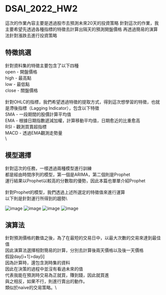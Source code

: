 # DSAI_2022_HW2
這次的作業內容主要是透過股市去預測未來20天的投資策略
針對這次的作業，我主要希望先透過各種指標的特徵去計算出隔天的預測開盤價格
再透過簡易的演算法針對漲跌去進行投資策略

## 特徵挑選
針對資料集的特徵主要包含了以下四種\
open - 開盤價格\
high - 最高點\
low - 最低點\
close - 關盤價格\
\
針對OHLC的指標，我們希望透過特徵的提取方式，得到這次想學習的特徵，也就是滯後指標（Lagging Indicator），包含以下特徵\
SMA - 一段期間的股價計算平均值\
EMA - 根據日期指數遞減加權，計算移動平均值，日期愈近的比重愈高\
RSI - 觀測買賣超指標\
MACD - 透過EMA觀測走勢量\
\
## 模型選擇
針對這次的任務，一樣透過兩種模型進行訓練\
都是經由時間序列的模型，第一個是ARIMA，第二個則是Prophet\
運行結果以Prophet以較高的分數取的優勢，因此本篇也單單介紹Prophet\
\
針對Prophet的模型，我們透過上述所選定的特徵值來進行運算\
以下則是針對運行所得到的趨勢\

![image](https://user-images.githubusercontent.com/41716487/164413720-5ce053c4-58fd-428e-b801-ae3d6696ac20.png)
![image](https://user-images.githubusercontent.com/41716487/164413778-1ebd6319-c2f1-4eac-888a-355eb0a693f9.png)
![image](https://user-images.githubusercontent.com/41716487/164413805-91fe0ab9-44df-45e0-a878-37a9fe94d819.png)
![image](https://user-images.githubusercontent.com/41716487/164413837-06db202a-c590-4460-bf97-58e6199755e1.png)

## 演算法
針對預測價格的數值之後，為了在最短的交易日中，以最大次數的交易來達到最佳值\
因此演算法選擇相對簡易的計算，分別去計算後兩天價格以及後一天價格\
假設day[i+1]>day[i]\
因為計算時，還包含測時集的資料\
因此在決策的過程中並沒有看過未來的值\
代表我能在預測時交易為正就買，賺到錢，因此就買進\
與之相反，如果不行，則進行賣出的動作。\
類似於naive的交易策略。\

